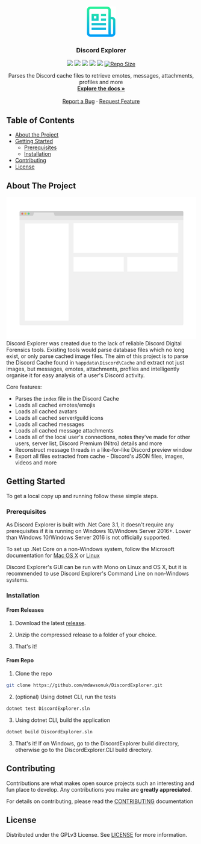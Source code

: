 <p align="center">
  <a href="https://github.com/mdawsonuk/DiscordExplorer">
    <img src=".github/images/logo.png" alt="Logo" width="80" height="80">
  </a>
  
  <h3 align="center">Discord Explorer</h3>
	
  <p align="center">
    <a href="LICENSE" alt="Licence">
		<img src="https://img.shields.io/github/license/mdawsonuk/DiscordExplorer?style=flat-square" /></a>
	<a alt="Releases">
		<img src="https://img.shields.io/github/v/release/mdawsonuk/DiscordExplorer?include_prereleases&style=flat-square&color=blue" /></a>
	<a href="https://github.com/mdawsonuk/DiscordExplorer/issues" alt="Issues">
		<img src="https://img.shields.io/github/issues/mdawsonuk/DiscordExplorer?style=flat-square" /></a>
	<a href="https://github.com/mdawsonuk/DiscordExplorer/releases" alt="Downloads">
		<img src="https://img.shields.io/github/downloads/mdawsonuk/DiscordExplorer/total?style=flat-square" /></a>
	<a href="https://github.com/mdawsonuk/DiscordExplorer/pulse" alt="Maintenance">
		<img src="https://img.shields.io/maintenance/yes/2020?style=flat-square" /></a>
	<a href="https://github.com/mdawsonuk/DiscordExplorer/">
		<img src="https://img.shields.io/github/languages/code-size/mdawsonuk/DiscordExplorer?style=flat-square"
			alt="Repo Size"></a>
  </p>
  <p align="center">
    Parses the Discord cache files to retrieve emotes, messages, attachments, profiles and more
    <br />
    <a href="https://github.com/mdawsonuk/DiscordExplorer/wiki"><strong>Explore the docs »</strong></a>
    <br />
    <br />
    <a href="https://github.com/mdawsonuk/DiscordExplorer/issues/new?labels=bug">Report a Bug</a>
    ·
    <a href="https://github.com/mdawsonuk/DiscordExplorer/issues/new?labels=enhancement">Request Feature</a>
  </p>
</p>

## Table of Contents

* [About the Project](#about-the-project)
* [Getting Started](#getting-started)
  * [Prerequisites](#prerequisites)
  * [Installation](#installation)
* [Contributing](#contributing)
* [License](#license)

## About The Project
[![Product Name Screen Shot][product-screenshot]]()
Discord Explorer was created due to the lack of reliable Discord Digital Forensics tools.
Existing tools would parse database files which no long exist, or only parse cached image files.
The aim of this project is to parse the Discord Cache found in `%appdata\Discord\Cache` 
and extract not just images, but messages, emotes, attachments, profiles and intelligently organise
it for easy analysis of a user's Discord activity.

Core features:
* Parses the `index` file in the Discord Cache
* Loads all cached emotes/emojis
* Loads all cached avatars
* Loads all cached server/guild icons
* Loads all cached messages
* Loads all cached message attachments
* Loads all of the local user's connections, notes they've made for other users, server list, Discord Premium (Nitro) details and more
* Reconstruct message threads in a like-for-like Discord preview window
* Export all files extracted from cache - Discord's JSON files, images, videos and more

## Getting Started

To get a local copy up and running follow these simple steps.

### Prerequisites

As Discord Explorer is built with .Net Core 3.1, it doesn't require any prerequisites if it is running on Windows 10/Windows Server 2016+. Lower than Windows 10/Windows Server 2016 is not officially supported.

To set up .Net Core on a non-Windows system, follow the Microsoft documentation for [Mac OS X](https://docs.microsoft.com/en-us/dotnet/core/install/macos) or [Linux](https://docs.microsoft.com/en-us/dotnet/core/install/linux)

Discord Explorer's GUI can be run with Mono on Linux and OS X, but it is recommended to use Discord Explorer's Command Line on non-Windows systems.

### Installation

#### From Releases

1. Download the latest [release](https://github.com/mdawsonuk/DiscordExplorer/releases).

2. Unzip the compressed release to a folder of your choice.

3. That's it!

#### From Repo

1. Clone the repo
```sh
git clone https://github.com/mdawsonuk/DiscordExplorer.git
```

2. (optional) Using dotnet CLI, run the tests
```sh
dotnet test DiscordExplorer.sln
```

3. Using dotnet CLI, build the application
```sh
dotnet build DiscordExplorer.sln
```

3. That's it! If on Windows, go to the DiscordExplorer build directory, otherwise go to the DiscordExplorer.CLI build directory.

## Contributing

Contributions are what makes open source projects such an interesting and fun place to develop. Any contributions you make are **greatly appreciated**.

For details on contributing, please read the [CONTRIBUTING](.github/CONTRIBUTING.md) documentation

## License

Distributed under the GPLv3 License. See [LICENSE](LICENSE) for more information.

[product-screenshot]: .github/images/screenshot.png